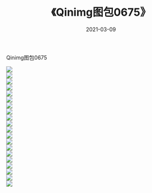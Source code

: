 ﻿---
layout: post
title:  《Qinimg图包0675》
date:   2021-03-09
img: http://imgx.orgx.ga/Qinimg图包/Qinimg图包0675/000.jpg
categories: [美女, 清纯, 唯美]
---

Qinimg图包0675

 ![](http://imgx.orgx.ga/Qinimg图包/Qinimg图包0675/001.jpg) <br>![](http://imgx.orgx.ga/Qinimg图包/Qinimg图包0675/002.jpg) <br>![](http://imgx.orgx.ga/Qinimg图包/Qinimg图包0675/003.jpg) <br>![](http://imgx.orgx.ga/Qinimg图包/Qinimg图包0675/004.jpg) <br>![](http://imgx.orgx.ga/Qinimg图包/Qinimg图包0675/005.jpg) <br>![](http://imgx.orgx.ga/Qinimg图包/Qinimg图包0675/006.jpg) <br>![](http://imgx.orgx.ga/Qinimg图包/Qinimg图包0675/007.jpg) <br>![](http://imgx.orgx.ga/Qinimg图包/Qinimg图包0675/008.jpg) <br>![](http://imgx.orgx.ga/Qinimg图包/Qinimg图包0675/009.jpg) <br>![](http://imgx.orgx.ga/Qinimg图包/Qinimg图包0675/010.jpg) <br>![](http://imgx.orgx.ga/Qinimg图包/Qinimg图包0675/011.jpg) <br>![](http://imgx.orgx.ga/Qinimg图包/Qinimg图包0675/012.jpg) <br>![](http://imgx.orgx.ga/Qinimg图包/Qinimg图包0675/013.jpg) <br>![](http://imgx.orgx.ga/Qinimg图包/Qinimg图包0675/014.jpg) <br>![](http://imgx.orgx.ga/Qinimg图包/Qinimg图包0675/015.jpg) <br>![](http://imgx.orgx.ga/Qinimg图包/Qinimg图包0675/016.jpg) <br>![](http://imgx.orgx.ga/Qinimg图包/Qinimg图包0675/017.jpg) <br>![](http://imgx.orgx.ga/Qinimg图包/Qinimg图包0675/018.jpg) <br>![](http://imgx.orgx.ga/Qinimg图包/Qinimg图包0675/019.jpg) <br>![](http://imgx.orgx.ga/Qinimg图包/Qinimg图包0675/020.jpg) <br>